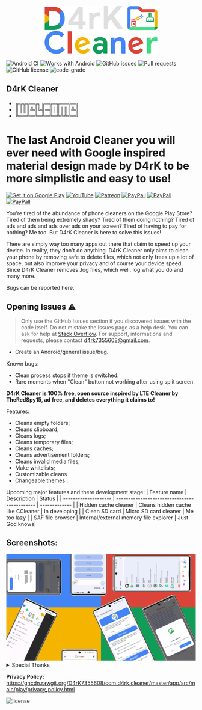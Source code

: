 <p align="center">
<img src="/img/d4rk_cleaner.png" width="300">
</p>

![Android CI](https://github.com/D4rK7355608/com.d4rk.cleaner/workflows/Android%20CI/badge.svg)
![Works with Android](https://img.shields.io/badge/Works%20with-Android-blue)
![GitHub issues](https://img.shields.io/github/issues/D4rK7355608/com.d4rk.cleaner)
![Pull requests](https://img.shields.io/github/issues-pr/D4rK7355608/com.d4rk.cleaner?label=Pull%20requests)
![GitHub license](https://img.shields.io/github/license/D4rK7355608/com.d4rk.cleaner?label=License)
![code-grade](https://api.codiga.io/project/26544/status/svg)

## D4rK Cleaner

- ╔╦╦╦═╦╗╔═╦═╦══╦═╗
- ║║║║╩╣╚╣═╣║║║║║╩╣
- ╚══╩═╩═╩═╩═╩╩╩╩═╝

# The last Android Cleaner you will ever need with Google inspired material design made by D4rK to be more simplistic and easy to use!

[<img src="https://github.com/D4rK7355608/com.d4rk.cleaner/blob/master/img/badges/google_play_store.png"
alt="Get it on Google Play"
height="90">](https://play.google.com/store/apps/details?id=com.d4rk.cleaner)
[<img src="https://github.com/D4rK7355608/com.d4rk.cleaner/blob/master/img/badges/youtube.png"
alt="YouTube"
height="90">](https://www.youtube.com/channel/UCLDi-rmSRry0pNL-oVvGJAw/featured)
[<img src="https://github.com/D4rK7355608/com.d4rk.cleaner/blob/master/img/badges/patreon.png"
alt="Patreon"
height="90">](https://www.patreon.com/d4rk7355608)
[<img src="https://github.com/D4rK7355608/com.d4rk.cleaner/blob/master/img/badges/paypal.png"
alt="PayPall"
height="90">](https://www.paypal.me/d4rkmichaeltutorials)
[<img src="https://github.com/D4rK7355608/com.d4rk.cleaner/blob/master/img/badges/deviant_art.png"
alt="PayPall"
height="90">](https://www.deviantart.com/d4rk7355608)
[<img src="https://github.com/D4rK7355608/com.d4rk.cleaner/blob/master/img/badges/gamejolt.png"
alt="PayPall"
height="90">](https://gamejolt.com/@D4rK_S-A-D)

You're tired of the abundance of phone cleaners on the Google Play Store? Tired of them being extremely shady? Tired of them doing nothing? Tired of ads and ads and ads over ads on your screen? Tired of having to pay for nothing? Me too. But D4rK Cleaner is here to solve this issues!

There are simply way too many apps out there that claim to speed up your device. In reality, they don't do anything. D4rK Cleaner only aims to clean your phone by removing safe to delete files, which not only frees up a lot of space, but also improve your privacy and of course your device speed. Since D4rK Cleaner removes .log files, which well, log what you do and many more.

Bugs can be reported here.

## Opening Issues :warning:

> Only use the GitHub Issues section if you discovered issues with the code itself. Do not mistake the Issues page as a help desk. You can ask for help at [Stack Overflow](https://stackoverflow.com/questions/tagged/android).
> For support, informations and requests, please contact <d4rk7355608@gmail.com>.

- Create an Android/general issue/bug.

Known bugs:
- Clean process stops if theme is switched.
- Rare moments when "Clean" button not working after using split screen.

__D4rK Cleaner is 100% free, open source inspired by LTE Cleaner by TheRedSpy15, ad free, and deletes everything it claims to!__

Features:
- Cleans empty folders;
- Cleans clipboard; 
- Cleans logs;
- Cleans temporary files;
- Cleans caches;
- Cleans advertisement folders;
- Cleans invalid media files;
- Make whitelists;
- Customizable cleans
- Changeable themes .

Upcoming major features and there development stage:
| Feature name         | Description                                  | Status        |
| -------------------- | -------------------------------------------- | ------------- |
| Hidden cache cleaner | Cleans hidden cache like CCleaner            | In developing |
| Clean SD card        | Micro SD card cleaner                        | Me too lazy   |
| SAF file browser     | Internal/external memory file explorer       | Just God knows|

## Screenshots:

<img src="/app/src/main/play/listings/en-US/graphics/phone-screenshots/7-screenshot_all.jpg">

<details>
  <summary>Special Thanks</summary>

- Thanks [TheRedSpy15](https://github.com/TheRedSpy15) for [LTECleaner](https://github.com/TheRedSpy15/LTECleanerFOSS);
- Thanks [fython](https://github.com/fython) for [Invalid Media Cleaner](https://github.com/fython/InvalidMediaCleaner);
- Thanks [DeweyReed](https://github.com/DeweyReed) for [Clipboard Cleaner](https://github.com/DeweyReed/ClipboardCleaner);
- Thanks UnderBenis96, Sonerie C8chilu' dă Haur a.k.a Băiatu' Pocnitoare (fostă petardă de elită pă vremea lu' Ștefan cel Mare) & Wiss Kill for testing;
- YoYo & Auroșu Roșu for some translations.

</details>

__Privacy Policy:__ https://ghcdn.rawgit.org/D4rK7355608/com.d4rk.cleaner/master/app/src/main/play/privacy_policy.html

![license](https://imgur.com/QQlcEVT.png)
